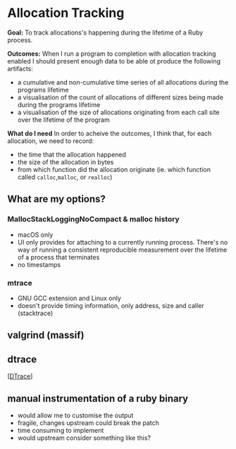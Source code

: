 # Allocation Tracking

**Goal:** To track allocations's happening during the lifetime of a Ruby process.

**Outcomes:** When I run a program to completion with allocation tracking
enabled I should present enough data to be able ot produce the following
artifacts:
  - a cumulative and non-cumulative time series of all allocations during
    the programs lifetime
  - a visualisation of the count of allocations of different sizes being made
    during the programs lifetime
  - a visualisation of the size of allocations originating from each call site
    over the lifetime of the program

**What do I need** In order to acheive the outcomes, I think that, for each
allocation, we need to record:
  - the time that the allocation happened
  - the size of the allocation in bytes
  - from which function did the allocation originate (ie. which function called
    `calloc`,`malloc`, or `realloc`)


## What are my options?

### MallocStackLoggingNoCompact & malloc history

- macOS only
- UI only provides for attaching to a currently running process. There's no way
  of running a consistent reproducible measurement over the lifetime of a
  process that terminates
- no timestamps

### mtrace

- GNU GCC extension and Linux only
- doesn't provide timing information, only address, size and caller (stacktrace)

## valgrind (massif)

## dtrace

[[DTrace]]

## manual instrumentation of a ruby binary

- would allow me to customise the output
- fragile, changes upstream could break the patch
- time consuming to implement
- would upstream consider something like this?


[//begin]: # "Autogenerated link references for markdown compatibility"
[DTrace]: dtrace "DTrace"
[//end]: # "Autogenerated link references"